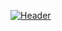 [![Header](https://github.com/Mr3zee/Mr3zee/resourses/githib-header-image.png "Header")](http://t.me/Mr3zee)

